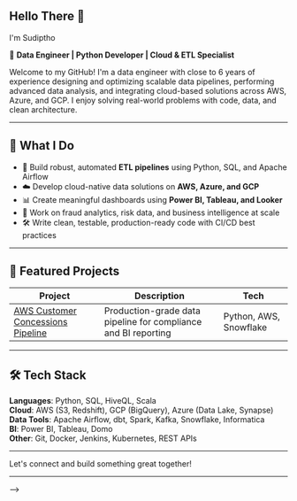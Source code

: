 ## Hello There 👋

 I'm Sudiptho

🎯 **Data Engineer | Python Developer | Cloud & ETL Specialist**

Welcome to my GitHub! I'm a data engineer with close to 6 years of experience designing and optimizing scalable data pipelines, performing advanced data analysis, and integrating cloud-based solutions across AWS, Azure, and GCP. I enjoy solving real-world problems with code, data, and clean architecture.

---

## 💼 What I Do

- 🔄 Build robust, automated **ETL pipelines** using Python, SQL, and Apache Airflow
- ☁️ Develop cloud-native data solutions on **AWS, Azure, and GCP**
- 📊 Create meaningful dashboards using **Power BI, Tableau, and Looker**
- 🧠 Work on fraud analytics, risk data, and business intelligence at scale
- 🛠 Write clean, testable, production-ready code with CI/CD best practices

---

## 🚀 Featured Projects

| Project | Description | Tech |
|--------|-------------|------|
| [AWS Customer Concessions Pipeline](https://github.com/sudiptho/aws_customer_concessions_pipeline) | Production-grade data pipeline for compliance and BI reporting | Python, AWS, Snowflake |


---

## 🛠️ Tech Stack

**Languages**: Python, SQL, HiveQL, Scala  
**Cloud**: AWS (S3, Redshift), GCP (BigQuery), Azure (Data Lake, Synapse)  
**Data Tools**: Apache Airflow, dbt, Spark, Kafka, Snowflake, Informatica  
**BI**: Power BI, Tableau, Domo  
**Other**: Git, Docker, Jenkins, Kubernetes, REST APIs  

---

Let's connect and build something great together!

---

-->
